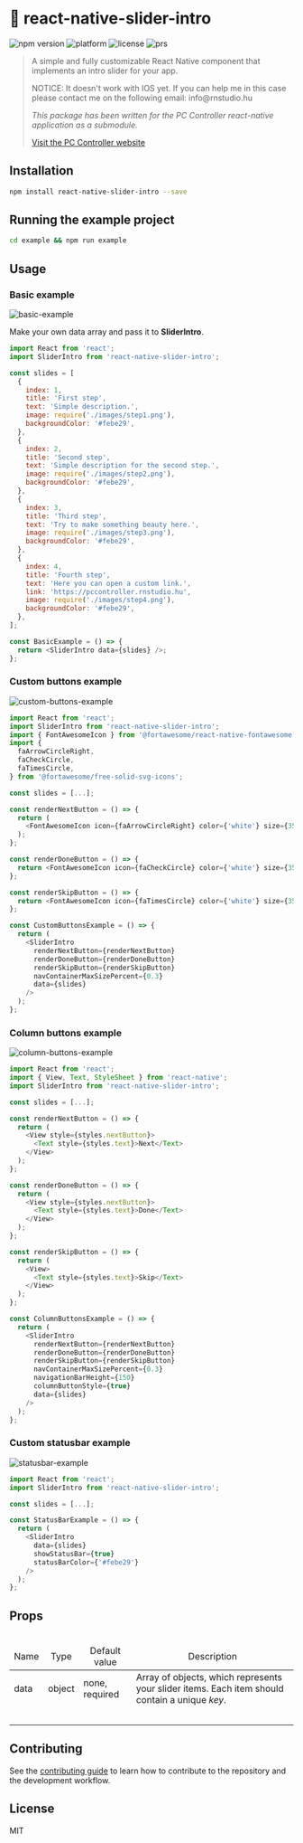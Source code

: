 <h1>📲 react-native-slider-intro</h1>

![npm version](https://img.shields.io/badge/npm-1.0.0-blue)
![platform](https://img.shields.io/badge/platform-android-yellow)
![license](https://img.shields.io/badge/license-MIT-yellow)
![prs](https://img.shields.io/badge/PRs-welcome-brightgreen)

<blockquote>
<p>A simple and fully customizable React Native component that implements an intro slider for your app.</p>
<p>NOTICE: It doesn't work with IOS yet. If you can help me in this case please contact me on the following email: info@rnstudio.hu</p>
<p><i>This package has been written for the PC Controller react-native application as a submodule.</i></p>
  <a href="https://pccontroller.rnstudio.hu">Visit the PC Controller website</a>
</p>
</blockquote>

<h2>Installation</h2>

```sh
npm install react-native-slider-intro --save
```

<h2>Running the example project</h2>

```sh
cd example && npm run example
```

<h2>Usage</h2>

<h3>Basic example</h3>

![basic-example](https://github.com/RichardRNStudio/react-native-slider-intro/blob/main/docs/basic-example.gif?raw=true)

<p>Make your own data array and pass it to <b>SliderIntro</b>.</p>

```js
import React from 'react';
import SliderIntro from 'react-native-slider-intro';

const slides = [
  {
    index: 1,
    title: 'First step',
    text: 'Simple description.',
    image: require('./images/step1.png'),
    backgroundColor: '#febe29',
  },
  {
    index: 2,
    title: 'Second step',
    text: 'Simple description for the second step.',
    image: require('./images/step2.png'),
    backgroundColor: '#febe29',
  },
  {
    index: 3,
    title: 'Third step',
    text: 'Try to make something beauty here.',
    image: require('./images/step3.png'),
    backgroundColor: '#febe29',
  },
  {
    index: 4,
    title: 'Fourth step',
    text: 'Here you can open a custom link.',
    link: 'https://pccontroller.rnstudio.hu',
    image: require('./images/step4.png'),
    backgroundColor: '#febe29',
  },
];

const BasicExample = () => {
  return <SliderIntro data={slides} />;
};
```

<h3>Custom buttons example</h3>

![custom-buttons-example](https://github.com/RichardRNStudio/react-native-slider-intro/blob/main/docs/custom-buttons-example.gif?raw=true)

```js
import React from 'react';
import SliderIntro from 'react-native-slider-intro';
import { FontAwesomeIcon } from '@fortawesome/react-native-fontawesome';
import {
  faArrowCircleRight,
  faCheckCircle,
  faTimesCircle,
} from '@fortawesome/free-solid-svg-icons';

const slides = [...];

const renderNextButton = () => {
  return (
    <FontAwesomeIcon icon={faArrowCircleRight} color={'white'} size={35} />
  );
};

const renderDoneButton = () => {
  return <FontAwesomeIcon icon={faCheckCircle} color={'white'} size={35} />;
};

const renderSkipButton = () => {
  return <FontAwesomeIcon icon={faTimesCircle} color={'white'} size={35} />;
};

const CustomButtonsExample = () => {
  return (
    <SliderIntro
      renderNextButton={renderNextButton}
      renderDoneButton={renderDoneButton}
      renderSkipButton={renderSkipButton}
      navContainerMaxSizePercent={0.3}
      data={slides}
    />
  );
};
```

<h3>Column buttons example</h3>

![column-buttons-example](https://github.com/RichardRNStudio/react-native-slider-intro/blob/main/docs/column-buttons-example.gif?raw=true)

```js
import React from 'react';
import { View, Text, StyleSheet } from 'react-native';
import SliderIntro from 'react-native-slider-intro';

const slides = [...];

const renderNextButton = () => {
  return (
    <View style={styles.nextButton}>
      <Text style={styles.text}>Next</Text>
    </View>
  );
};

const renderDoneButton = () => {
  return (
    <View style={styles.nextButton}>
      <Text style={styles.text}>Done</Text>
    </View>
  );
};

const renderSkipButton = () => {
  return (
    <View>
      <Text style={styles.text}>Skip</Text>
    </View>
  );
};

const ColumnButtonsExample = () => {
  return (
    <SliderIntro
      renderNextButton={renderNextButton}
      renderDoneButton={renderDoneButton}
      renderSkipButton={renderSkipButton}
      navContainerMaxSizePercent={0.3}
      navigationBarHeight={150}
      columnButtonStyle={true}
      data={slides}
    />
  );
};
```

<h3>Custom statusbar example</h3>

![statusbar-example](https://github.com/RichardRNStudio/react-native-slider-intro/blob/main/docs/statusbar-example.gif?raw=true)

```js
import React from 'react';
import SliderIntro from 'react-native-slider-intro';

const slides = [...];

const StatusBarExample = () => {
  return (
    <SliderIntro
      data={slides}
      showStatusBar={true}
      statusBarColor={'#febe29'}
    />
  );
};
```

<h2>Props</h2>

<table>
  <thead align="center">
    <tr>
      <td><br>Name</b></td>
      <td><br>Type</b></td>
      <td><br>Default value</b></td>
      <td><br>Description</b></td>
    </tr>
  </thead>
  <tbody>
    <tr>
      <td>data</td>
      <td>object</td>
      <td>none, required</td>
      <td>Array of objects, which represents your slider items. Each item should contain a unique <i>key</i>.</td>
    </tr>
     <tr>
      <td></td>
      <td></td>
      <td></td>
      <td></td>
    </tr>
     <tr>
      <td></td>
      <td></td>
      <td></td>
      <td></td>
    </tr>
     <tr>
      <td></td>
      <td></td>
      <td></td>
      <td></td>
    </tr>
     <tr>
      <td></td>
      <td></td>
      <td></td>
      <td></td>
    </tr>
     <tr>
      <td></td>
      <td></td>
      <td></td>
      <td></td>
    </tr>
  </tbody>
</table>

<h2>Contributing</h2>

See the [contributing guide](CONTRIBUTING.md) to learn how to contribute to the repository and the development workflow.

<h2>License</h2>

MIT

